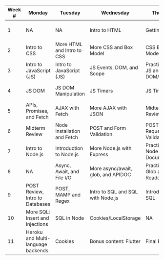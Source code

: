 | Week # | Monday                             | Tuesday                     | Wednesday                          | Thursday                                 | Friday                            |
| ------ | ---------------------------------- | --------------------------- | ---------------------------------- | ---------------------------------------- | --------------------------------- |
| 1      | NA                                 | NA                          | Intro to HTML                      | Getting Set Up                           | More HTML and Web Accessibility   |
| 2      | Intro to CSS                       | More HTML and Intro to CSS  | More CSS and Box Model             | CSS Box Model                            | CSS Layout and Flexbox            |
| 3      | Intro to JavaScript (JS)           | Intro to JavaScript (JS)    | JS Events, DOM, and Scope          | Practice with JS and the DOM/Events      | JS Events, DOM Manipulation       |
| 4      | JS DOM                             | JS DOM Manipulation         | JS Timers                          | JS Timers                                | More Timers and Async Programming |
| 5      | APIs, Promises, and Fetch          | AJAX with Fetch             | More AJAX with JSON                | Midterm Review                           | Fetch and APIs                    |
| 6      | Midterm Review                     | Node Installation and Fetch | POST and Form Validation           | POST Requests and Validation             | Intro to Regex                    |
| 7      | Intro to Node.js                   | Introduction to Node.js     | More Node.js with Express          | Practice with Node and API Documentation | More async/await and File I/O     |
| 8      | NA                                 | Async, Await, and File I/O  | More async/await, glob, and APIDOC | Practice with Glob and Readdir           | app.post and Publishing an API    |
| 9      | POST Review, Intro to Databases    | POST, MAMP and Regex        | Intro to SQL and SQL with Node.js  | Introduction to SQL                      | More SQL                          |
| 10     | More SQL: Insert and Injections    | SQL in Node                 | Cookies/LocalStorage               | NA                                       | NA                                |
| 11     | Heroku and Multi-language backends | Cookies                     | Bonus content: Flutter             | Final Review                             | NA                                |

